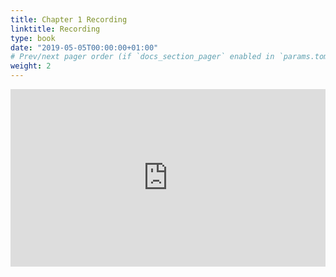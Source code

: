```yaml
---
title: Chapter 1 Recording
linktitle: Recording
type: book
date: "2019-05-05T00:00:00+01:00"
# Prev/next pager order (if `docs_section_pager` enabled in `params.toml`)
weight: 2
---
```


<div class="iframe-container" style="overflow: hidden; padding-top: 56.25%; position: relative;">
    	<iframe  style="border: 0; height: 100%; left: 0; position: absolute; top: 0; width: 100%;" src="https://4cd.zoom.us/rec/share/u-ItI7PszWJIAbOd60TjYaM8QaG1X6a81SgY-6EOzx2PZxJk017wklITIfwdyYvD" frameborder="0"></iframe>
</div>

